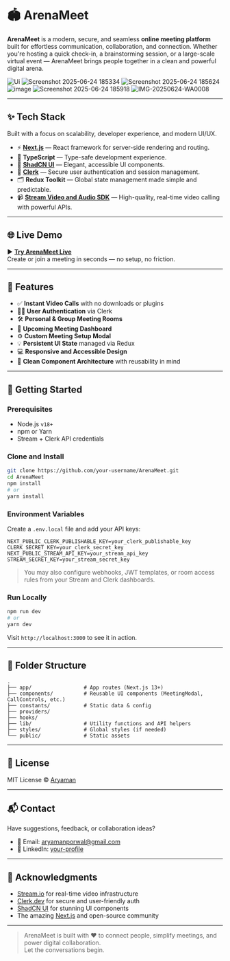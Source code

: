 
# 🏟️ ArenaMeet

**ArenaMeet** is a modern, secure, and seamless **online meeting platform** built for effortless communication, collaboration, and connection. Whether you're hosting a quick check-in, a brainstorming session, or a large-scale virtual event — ArenaMeet brings people together in a clean and powerful digital arena.

![Ui](https://github.com/user-attachments/assets/9a28d2ca-62ca-4dd6-8f76-cf2cb52fc918)
![Screenshot 2025-06-24 185334](https://github.com/user-attachments/assets/d7673a53-d524-44c8-8913-93de901db817)
![Screenshot 2025-06-24 185624](https://github.com/user-attachments/assets/c6f55b02-ea3f-4c6f-9a1b-d83742d67166)
![image](https://github.com/user-attachments/assets/0ff2e2fa-fd40-4c1e-bedc-a5036eb309c6)
![Screenshot 2025-06-24 185918](https://github.com/user-attachments/assets/d3520b03-a070-41a9-83fa-5d477d17fa9e)
![IMG-20250624-WA0008](https://github.com/user-attachments/assets/a84b7ca0-2a96-4994-84f4-e4a992202549)





---

## ✨ Tech Stack

Built with a focus on scalability, developer experience, and modern UI/UX.

- ⚡ **[Next.js](https://nextjs.org/)** — React framework for server-side rendering and routing.
- 🧠 **TypeScript** — Type-safe development experience.
- 🎨 **[ShadCN UI](https://ui.shadcn.com/)** — Elegant, accessible UI components.
- 🔐 **[Clerk](https://clerk.dev/)** — Secure user authentication and session management.
- 🗂️ **Redux Toolkit** — Global state management made simple and predictable.
- 📹 **[Stream Video and Audio SDK](https://getstream.io/video/)** — High-quality, real-time video calling with powerful APIs.

---

## 🌐 Live Demo

▶️ **[Try ArenaMeet Live](https://meeting-app-ecru-eight.vercel.app/)**  
Create or join a meeting in seconds — no setup, no friction.

---

## 🧩 Features

- ✅ **Instant Video Calls** with no downloads or plugins
- 🧑‍💼 **User Authentication** via Clerk
- 🛠️ **Personal & Group Meeting Rooms**
- 📆 **Upcoming Meeting Dashboard**
- ⚙️ **Custom Meeting Setup Modal**
- 💡 **Persistent UI State** managed via Redux
- 💻 **Responsive and Accessible Design**
- 🧼 **Clean Component Architecture** with reusability in mind

---

## 🚀 Getting Started

### Prerequisites

- Node.js `v18+`
- npm or Yarn
- Stream + Clerk API credentials

### Clone and Install

```bash
git clone https://github.com/your-username/ArenaMeet.git
cd ArenaMeet
npm install
# or
yarn install
```

### Environment Variables

Create a `.env.local` file and add your API keys:

```env
NEXT_PUBLIC_CLERK_PUBLISHABLE_KEY=your_clerk_publishable_key
CLERK_SECRET_KEY=your_clerk_secret_key
NEXT_PUBLIC_STREAM_API_KEY=your_stream_api_key
STREAM_SECRET_KEY=your_stream_secret_key
```

> You may also configure webhooks, JWT templates, or room access rules from your Stream and Clerk dashboards.

### Run Locally

```bash
npm run dev
# or
yarn dev
```

Visit `http://localhost:3000` to see it in action.

---

## 🧱 Folder Structure

```
.
├── app/                 # App routes (Next.js 13+)
├── components/          # Reusable UI components (MeetingModal, CallControls, etc.)
├── constants/           # Static data & config
├── providers/
├── hooks/
├── lib/                 # Utility functions and API helpers
├── styles/              # Global styles (if needed)
└── public/              # Static assets
```


---

## 📝 License

MIT License © [Aryaman](https://github.com/Aryamanporwal)

---

## 📬 Contact

Have suggestions, feedback, or collaboration ideas?

- 📧 Email: [aryamanporwal@gmail.com](aryamanporwal@gmail.com)
- 💼 LinkedIn: [your-profile](https://www.linkedin.com/in/aryaman-ba8765281)

---

## 🙌 Acknowledgments

- [Stream.io](https://getstream.io) for real-time video infrastructure
- [Clerk.dev](https://clerk.dev) for secure and user-friendly auth
- [ShadCN UI](https://ui.shadcn.com) for stunning UI components
- The amazing [Next.js](https://nextjs.org) and open-source community

---

> ArenaMeet is built with ❤️ to connect people, simplify meetings, and power digital collaboration.  
Let the conversations begin.
